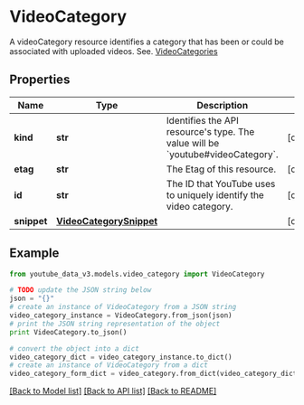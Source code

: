 # VideoCategory

A videoCategory resource identifies a category that has been or could be associated with uploaded videos. See. [VideoCategories](https://developers.google.com/youtube/v3/docs/videoCategories#resource)

## Properties

| Name        | Type                                                | Description                                                                                  | Notes      |
| ----------- | --------------------------------------------------- | -------------------------------------------------------------------------------------------- | ---------- |
| **kind**    | **str**                                             | Identifies the API resource&#39;s type. The value will be &#x60;youtube#videoCategory&#x60;. | [optional] |
| **etag**    | **str**                                             | The Etag of this resource.                                                                   | [optional] |
| **id**      | **str**                                             | The ID that YouTube uses to uniquely identify the video category.                            | [optional] |
| **snippet** | [**VideoCategorySnippet**](VideoCategorySnippet.md) |                                                                                              | [optional] |

## Example

```python
from youtube_data_v3.models.video_category import VideoCategory

# TODO update the JSON string below
json = "{}"
# create an instance of VideoCategory from a JSON string
video_category_instance = VideoCategory.from_json(json)
# print the JSON string representation of the object
print VideoCategory.to_json()

# convert the object into a dict
video_category_dict = video_category_instance.to_dict()
# create an instance of VideoCategory from a dict
video_category_form_dict = video_category.from_dict(video_category_dict)
```

[[Back to Model list]](../README.md#documentation-for-models) [[Back to API list]](../README.md#documentation-for-api-endpoints) [[Back to README]](../README.md)
